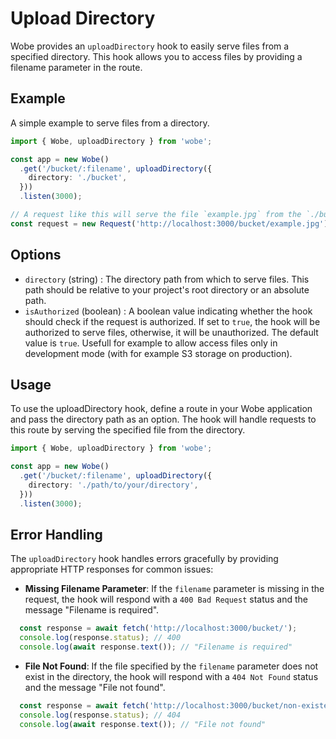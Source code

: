 # Upload Directory

Wobe provides an `uploadDirectory` hook to easily serve files from a specified directory. This hook allows you to access files by providing a filename parameter in the route.

## Example

A simple example to serve files from a directory.

```ts
import { Wobe, uploadDirectory } from 'wobe';

const app = new Wobe()
  .get('/bucket/:filename', uploadDirectory({
    directory: './bucket',
  }))
  .listen(3000);

// A request like this will serve the file `example.jpg` from the `./bucket` directory
const request = new Request('http://localhost:3000/bucket/example.jpg');
```

## Options

-   `directory` (string) : The directory path from which to serve files. This path should be relative to your project's root directory or an absolute path.
-   `isAuthorized` (boolean) : A boolean value indicating whether the hook should check if the request is authorized. If set to `true`, the hook will be authorized to serve files, otherwise, it will be unauthorized. The default value is `true`. Usefull for example to allow access files only in development mode (with for example S3 storage on production).

## Usage

To use the uploadDirectory hook, define a route in your Wobe application and pass the directory path as an option. The hook will handle requests to this route by serving the specified file from the directory.

```ts
import { Wobe, uploadDirectory } from 'wobe';

const app = new Wobe()
  .get('/bucket/:filename', uploadDirectory({
    directory: './path/to/your/directory',
  }))
  .listen(3000);
```

## Error Handling

The `uploadDirectory` hook handles errors gracefully by providing appropriate HTTP responses for common issues:

- **Missing Filename Parameter**: If the `filename` parameter is missing in the request, the hook will respond with a `400 Bad Request` status and the message "Filename is required".

```ts
  const response = await fetch('http://localhost:3000/bucket/');
  console.log(response.status); // 400
  console.log(await response.text()); // "Filename is required"
```

- **File Not Found**: If the file specified by the `filename` parameter does not exist in the directory, the hook will respond with a `404 Not Found` status and the message "File not found".

```ts
  const response = await fetch('http://localhost:3000/bucket/non-existent-file.txt');
  console.log(response.status); // 404
  console.log(await response.text()); // "File not found"
```
